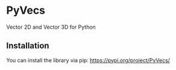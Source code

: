 # PyVecs
Vector 2D and Vector 3D for Python

## Installation

You can install the library via pip: https://pypi.org/project/PyVecs/